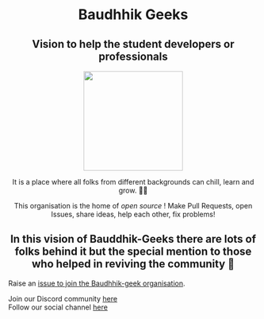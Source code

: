 <h1 align="center">Baudhhik Geeks</h1>

<h2 align="center">Vision to help the student developers or professionals </h2>
<p align="center">
    <img src="https://camo.githubusercontent.com/0c60db12f2001e9118c8c4f6cc5951052566dc444a7912f221d3b4aa74b681d6/68747470733a2f2f63646e2e646973636f72646170702e636f6d2f6174746163686d656e74732f3838353036323636383835383330363539302f3838383238333631363034363632303730322f57656c636f6d655f746f5f426175646468696b2d4765656b732e676966" height="200" />
</p>

<div align=center>
    
<p> It is a place where all folks from different backgrounds can chill, learn and grow. 👨‍🎓 </p>

<p> This organisation is the home of <i> open source </i> ! Make Pull Requests, open Issues, share ideas, help each other, fix problems! </p>

<h2> In this vision of Bauddhik-Geeks there are lots of folks behind it but the special mention to those who helped in reviving the community 👨‍ </h2>

</div>


Raise an [issue to join the Baudhhik-geek organisation](https://github.com/Bauddhik-Geeks/Welcome-to-Bauddhik-Geeks/issues/new?assignees=&labels=invite+me+to+organization&template=invite.yml&title=invite+me+to+organization).

Join our Discord community [here](http://join.bauddhikgeeks.tech)   
Follow our social channel [here](https://twitter.com/BauddhikGeeks)
